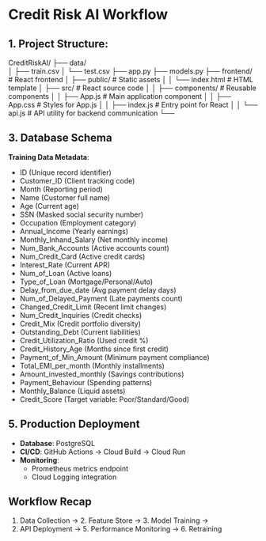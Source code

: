 # Credit Risk AI Workflow

## 1. Project Structure:

CreditRiskAI/
├── data/                  
│   ├── train.csv
│   └── test.csv
├── app.py
├── models.py
├── frontend/              # React frontend
│   ├── public/            # Static assets
│   │   └── index.html     # HTML template
│   ├── src/               # React source code
│   │   ├── components/    # Reusable components
│   │   ├── App.js         # Main application component
│   │   ├── App.css        # Styles for App.js
│   │   ├── index.js       # Entry point for React
│   │   └── api.js         # API utility for backend communication
└── 

## 3. Database Schema
**Training Data Metadata**:
- ID (Unique record identifier)
- Customer_ID (Client tracking code)
- Month (Reporting period)
- Name (Customer full name)
- Age (Current age)
- SSN (Masked social security number)
- Occupation (Employment category)
- Annual_Income (Yearly earnings)
- Monthly_Inhand_Salary (Net monthly income)
- Num_Bank_Accounts (Active accounts count)
- Num_Credit_Card (Active credit cards)
- Interest_Rate (Current APR)
- Num_of_Loan (Active loans)
- Type_of_Loan (Mortgage/Personal/Auto)
- Delay_from_due_date (Avg payment delay days)
- Num_of_Delayed_Payment (Late payments count)
- Changed_Credit_Limit (Recent limit changes)
- Num_Credit_Inquiries (Credit checks)
- Credit_Mix (Credit portfolio diversity)
- Outstanding_Debt (Current liabilities)
- Credit_Utilization_Ratio (Used credit %)
- Credit_History_Age (Months since first credit)
- Payment_of_Min_Amount (Minimum payment compliance)
- Total_EMI_per_month (Monthly installments)
- Amount_invested_monthly (Savings contributions)
- Payment_Behaviour (Spending patterns)
- Monthly_Balance (Liquid assets)
- Credit_Score (Target variable: Poor/Standard/Good)

## 5. Production Deployment
- **Database**: PostgreSQL
- **CI/CD**: GitHub Actions → Cloud Build → Cloud Run
- **Monitoring**:
  - Prometheus metrics endpoint
  - Cloud Logging integration

## Workflow Recap
1. Data Collection → 2. Feature Store → 3. Model Training →  
4. API Deployment → 5. Performance Monitoring → 6. Retraining
